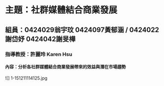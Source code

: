 # 主題：社群媒體結合商業發展
## 組員：0424029翁宇玟 0424097黃郁涵 / 0424022謝岱妤 0424042謝旻樺
### 指導教授：許麗玲 Karen Hsu
#### 內容：分析各社群媒體結合商業發展帶來的效益與潛在市場趨勢
![] 1-151211114125.jpg
